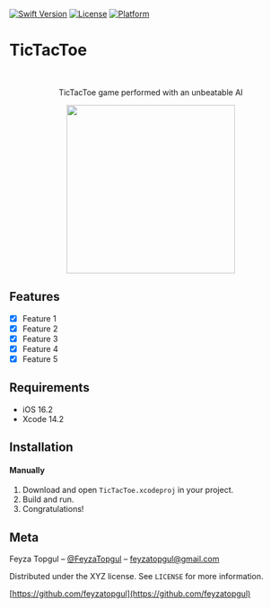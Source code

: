 
[![Swift Version][swift-image]][swift-url]
[![License][license-image]][license-url]
[![Platform](https://img.shields.io/cocoapods/p/LFAlertController.svg?style=flat)](http://cocoapods.org/pods/LFAlertController)

# TicTacToe
<br />
<p align="center">
  <a href="https://github.com/feyzatopgul/TicTacToeGame-SwiftUI">
  </a>
  <p align="center">
    TicTacToe game performed with an unbeatable AI
  </p>
</p>

<p align="center">
<img src= "https://media.giphy.com/media/Z3BIlHD7DZC00nNd2c/giphy.gif" width="300" >
</p>

## Features

- [x] Feature 1
- [x] Feature 2
- [x] Feature 3
- [x] Feature 4
- [x] Feature 5

## Requirements

- iOS 16.2
- Xcode 14.2 

## Installation

#### Manually
1. Download and open ```TicTacToe.xcodeproj``` in your project.  
2. Build and run.
2. Congratulations!  


## Meta

Feyza Topgul – [@FeyzaTopgul](https://twitter.com/FeyzaTopgul) – feyzatopgul@gmail.com

Distributed under the XYZ license. See ``LICENSE`` for more information.

[https://github.com/feyzatopgul](https://github.com/feyzatopgul)

[swift-image]:https://img.shields.io/badge/swift-5.7-orange.svg
[swift-url]: https://swift.org/
[license-image]: https://img.shields.io/badge/License-MIT-blue.svg
[license-url]: LICENSE

